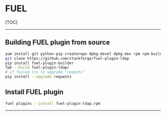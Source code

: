 # FUEL

[TOC]

---

## Building FUEL plugin from source
```sh
yum install git python-pip createrepo dpkg-devel dpkg-dev rpm rpm-build fuel
git clone https://github.com/stackforge/fuel-plugin-ldap
pip install fuel-plugin-builder
fpb --build fuel-plugin-ldap/
# if failed try to upgrade "reqests"
pip install --upgrade requests
```

## Install FUEL plugin
```sh
fuel plugins --install fuel-plugin-ldap.rpm
```

---
